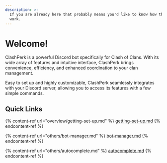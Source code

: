 ```yaml
---
description: >-
  If you are already here that probably means you'd like to know how things
  work.
---
```


# Welcome!

ClashPerk is a powerful Discord bot specifically for Clash of Clans. With its wide array of features and intuitive interface, ClashPerk brings convenience, efficiency, and enhanced coordination to your clan management.

Easy to set up and highly customizable, ClashPerk seamlessly integrates with your Discord server, allowing you to access its features with a few simple commands.

## Quick Links

{% content-ref url="overview/getting-set-up.md" %}
[getting-set-up.md](overview/getting-set-up.md)
{% endcontent-ref %}

{% content-ref url="others/bot-manager.md" %}
[bot-manager.md](others/bot-manager.md)
{% endcontent-ref %}

{% content-ref url="others/autocomplete.md" %}
[autocomplete.md](others/autocomplete.md)
{% endcontent-ref %}
